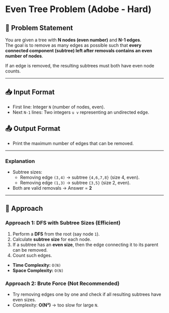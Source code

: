 # Even Tree Problem (Adobe - Hard)

## 📌 Problem Statement
You are given a tree with **N nodes (even number)** and **N-1 edges**.  
The goal is to remove as many edges as possible such that **every connected component (subtree) left after removals contains an even number of nodes**.

If an edge is removed, the resulting subtrees must both have even node counts.

---

## 📥 Input Format
- First line: Integer `N` (number of nodes, even).
- Next `N-1` lines: Two integers `u v` representing an undirected edge.

## 📤 Output Format
- Print the maximum number of edges that can be removed.

---

### Explanation
- Subtree sizes:
  - Removing edge `(3,4)` → subtree `{4,6,7,8}` (size 4, even).
  - Removing edge `(1,3)` → subtree `{3,5}` (size 2, even).
- Both are valid removals → Answer = **2**

---

## 🚀 Approach

### Approach 1: DFS with Subtree Sizes (Efficient)
1. Perform a **DFS** from the root (say node `1`).
2. Calculate **subtree size** for each node.
3. If a subtree has an **even size**, then the edge connecting it to its parent can be removed.
4. Count such edges.

- **Time Complexity:** `O(N)`  
- **Space Complexity:** `O(N)`

### Approach 2: Brute Force (Not Recommended)
- Try removing edges one by one and check if all resulting subtrees have even sizes.
- Complexity: **O(N²)** → too slow for large `N`.
